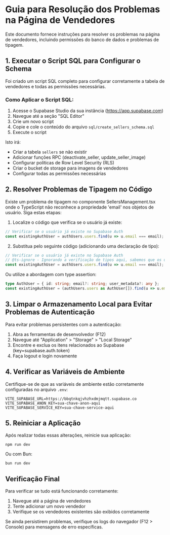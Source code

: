 # Guia para Resolução dos Problemas na Página de Vendedores

Este documento fornece instruções para resolver os problemas na página de vendedores, incluindo permissões do banco de dados e problemas de tipagem.

## 1. Executar o Script SQL para Configurar o Schema

Foi criado um script SQL completo para configurar corretamente a tabela de vendedores e todas as permissões necessárias.

### Como Aplicar o Script SQL:

1. Acesse o Supabase Studio da sua instância (https://app.supabase.com)
2. Navegue até a seção "SQL Editor"
3. Crie um novo script
4. Copie e cole o conteúdo do arquivo `sql/create_sellers_schema.sql`
5. Execute o script

Isto irá:
- Criar a tabela `sellers` se não existir
- Adicionar funções RPC (deactivate_seller, update_seller_image)
- Configurar políticas de Row Level Security (RLS)
- Criar o bucket de storage para imagens de vendedores
- Configurar todas as permissões necessárias

## 2. Resolver Problemas de Tipagem no Código

Existe um problema de tipagem no componente SellersManagement.tsx onde o TypeScript não reconhece a propriedade 'email' nos objetos de usuário. Siga estas etapas:

1. Localize o código que verifica se o usuário já existe:
```typescript
// Verificar se o usuário já existe no Supabase Auth
const existingAuthUser = authUsers.users.find(u => u.email === email);
```

2. Substitua pelo seguinte código (adicionando uma declaração de tipo):
```typescript
// Verificar se o usuário já existe no Supabase Auth
// @ts-ignore - Ignorando a verificação de tipos aqui, sabemos que os usuários têm email
const existingAuthUser = authUsers.users.find(u => u.email === email);
```

Ou utilize a abordagem com type assertion:
```typescript
type AuthUser = { id: string; email?: string; user_metadata?: any };
const existingAuthUser = (authUsers.users as AuthUser[]).find(u => u.email === email);
```

## 3. Limpar o Armazenamento Local para Evitar Problemas de Autenticação

Para evitar problemas persistentes com a autenticação:

1. Abra as ferramentas de desenvolvedor (F12)
2. Navegue até "Application" > "Storage" > "Local Storage"
3. Encontre e exclua os itens relacionados ao Supabase (key=supabase.auth.token)
4. Faça logout e login novamente

## 4. Verificar as Variáveis de Ambiente

Certifique-se de que as variáveis de ambiente estão corretamente configuradas no arquivo `.env`:

```
VITE_SUPABASE_URL=https://bbqtnkqjvhzhxdmjmqtt.supabase.co
VITE_SUPABASE_ANON_KEY=sua-chave-anon-aqui
VITE_SUPABASE_SERVICE_KEY=sua-chave-service-aqui
```

## 5. Reiniciar a Aplicação

Após realizar todas essas alterações, reinicie sua aplicação:

```
npm run dev
```

Ou com Bun:

```
bun run dev
```

## Verificação Final

Para verificar se tudo está funcionando corretamente:

1. Navegue até a página de vendedores
2. Tente adicionar um novo vendedor 
3. Verifique se os vendedores existentes são exibidos corretamente

Se ainda persistirem problemas, verifique os logs do navegador (F12 > Console) para mensagens de erro específicas. 